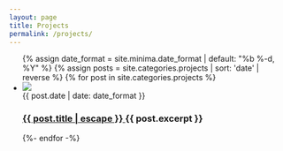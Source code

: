 ```yaml
---
layout: page
title: Projects
permalink: /projects/
---
```


<ul class="post-list">
    {% assign date_format = site.minima.date_format | default: "%b %-d, %Y" %}
    {% assign posts = site.categories.projects | sort: 'date' | reverse %}
    {% for post in site.categories.projects %}
    <li class="post-item">
        <img src="{{ post.image | relative_url }}"/>
        <div>
        <span class="post-meta">{{ post.date | date: date_format }}</span>
        <h3>
            <a class="post-link" href="{{ post.url | relative_url }}">
            {{ post.title | escape }}
            </a>
            {{ post.excerpt }}
        </h3>
        </div>
    </li>
    {%- endfor -%}
</ul>
